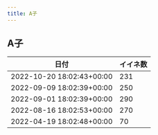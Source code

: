 ```yaml
---
title: A子
---
```

## A子

|日付|イイネ数|
|-|-|
|2022-10-20 18:02:43+00:00|231|
|2022-09-09 18:02:39+00:00|250|
|2022-09-01 18:02:39+00:00|290|
|2022-08-16 18:02:53+00:00|270|
|2022-04-19 18:02:48+00:00|70|
